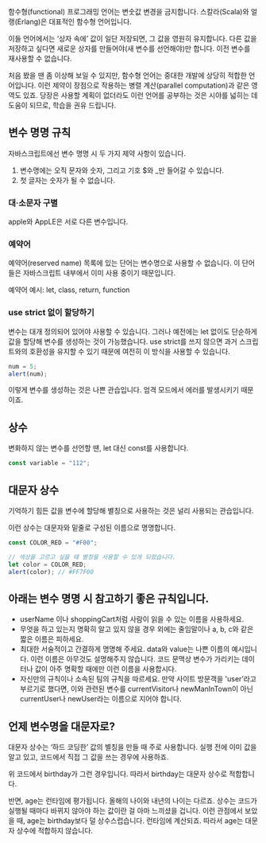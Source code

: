 함수형(functional) 프로그래밍 언어는 변숫값 변경을 금지합니다. 스칼라(Scala)와 얼랭(Erlang)은 대표적인 함수형 언어입니다.

이들 언어에서는 ‘상자 속에’ 값이 일단 저장되면, 그 값을 영원히 유지합니다. 다른 값을 저장하고 싶다면 새로운 상자를 만들어야(새 변수를 선언해야)만 합니다. 이전 변수를 재사용할 수 없습니다.

처음 봤을 땐 좀 이상해 보일 수 있지만, 함수형 언어는 중대한 개발에 상당히 적합한 언어입니다. 이런 제약이 장점으로 작용하는 병렬 계산(parallel computation)과 같은 영역도 있죠. 당장은 사용할 계획이 없더라도 이런 언어를 공부하는 것은 시야를 넓히는 데 도움이 되므로, 학습을 권유 드립니다.

## 변수 명명 규칙
자바스크립트에선 변수 명명 시 두 가지 제약 사항이 있습니다.

1. 변수명에는 오직 문자와 숫자, 그리고 기호 $와 _만 들어갈 수 있습니다.
2. 첫 글자는 숫자가 될 수 없습니다.


### 대·소문자 구별
apple와 AppLE은 서로 다른 변수입니다.

### 예약어
예약어(reserved name) 목록에 있는 단어는 변수명으로 사용할 수 없습니다. 이 단어들은 자바스크립트 내부에서 이미 사용 중이기 때문입니다.

예약어 예시: let, class, return, function

### use strict 없이 할당하기
변수는 대개 정의되어 있어야 사용할 수 있습니다. 그러나 예전에는 let 없이도 단순하게 값을 할당해 변수를 생성하는 것이 가능했습니다. use strict를 쓰지 않으면 과거 스크립트와의 호환성을 유지할 수 있기 때문에 여전히 이 방식을 사용할 수 있습니다.

```javascript
num = 5;
alert(num);
```
이렇게 변수를 생성하는 것은 나쁜 관습입니다. 엄격 모드에서 에러를 발생시키기 때문이죠.

## 상수
변화하지 않는 변수를 선언할 땐, let 대신 const를 사용합니다.
```javascript
const variable = "112";
```

## 대문자 상수
기억하기 힘든 값을 변수에 할당해 별칭으로 사용하는 것은 널리 사용되는 관습입니다.

이런 상수는 대문자와 밑줄로 구성된 이름으로 명명합니다.
```javascript
const COLOR_RED = "#F00";

// 색상을 고르고 싶을 때 별칭을 사용할 수 있게 되었습니다.
let color = COLOR_RED;
alert(color); // #FF7F00
```

## 아래는 변수 명명 시 참고하기 좋은 규칙입니다.

- userName 이나 shoppingCart처럼 사람이 읽을 수 있는 이름을 사용하세요.
- 무엇을 하고 있는지 명확히 알고 있지 않을 경우 외에는 줄임말이나 a, b, c와 같은 짧은 이름은 피하세요.
- 최대한 서술적이고 간결하게 명명해 주세요. data와 value는 나쁜 이름의 예시입니다. 이런 이름은 아무것도 설명해주지 않습니다. 코드 문맥상 변수가 가리키는 데이터나 값이 아주 명확할 때에만 이런 이름을 사용합시다.
- 자신만의 규칙이나 소속된 팀의 규칙을 따르세요. 만약 사이트 방문객을 'user’라고 부르기로 했다면, 이와 관련된 변수를 currentVisitor나 newManInTown이 아닌 currentUser나 newUser라는 이름으로 지어야 합니다.

## 언제 변수명을 대문자로?
대문자 상수는 ‘하드 코딩한’ 값의 별칭을 만들 때 주로 사용합니다. 실행 전에 이미 값을 알고 있고, 코드에서 직접 그 값을 쓰는 경우에 사용하죠.

위 코드에서 birthday가 그런 경우입니다. 따라서 birthday는 대문자 상수로 적합합니다.

반면, age는 런타임에 평가됩니다. 올해의 나이와 내년의 나이는 다르죠. 상수는 코드가 실행될 때마다 바뀌지 않아야 하는 값이란 걸 아마 느끼셨을 겁니다. 이런 관점에서 보았을 때, age는 birthday보다 덜 상수스럽습니다. 런타임에 계산되죠. 따라서 age는 대문자 상수에 적합하지 않습니다.